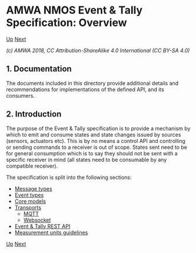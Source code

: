 # AMWA NMOS Event & Tally Specification: Overview
[Up](..) [Next](2.0._Message_types.md)

_(c) AMWA 2018, CC Attribution-ShareAlike 4.0 International (CC BY-SA 4.0)_

## 1. Documentation

The documents included in this directory provide additional details and recommendations for implementations of the defined API, and its consumers.

## 2. Introduction

The purpose of the Event & Tally specification is to provide a mechanism by which to emit and consume states and state changes issued by sources (sensors, actuators etc). This is by no means a control API and controlling or sending commands to a receiver is out of scope. States sent need to be for general consumption which is to say they should not be sent with a specific receiver in mind (all states need to be consumable by any compatible receiver).

The specification is split into the following sections:

* [Message types](2.0._Message_types.md)
* [Event types](3.0._Event_types.md)
* [Core models](4.0._Core_models.md)
* [Transports](5.0._Transports.md)
  * [MQTT](5.1._Transport_-_MQTT.md)
  * [Websocket](5.2._Transport_-_Websocket.md)  
* [Event & Tally REST API](6.0._Event_and_tally_rest_api.md)
* [Measurement units guidelines](7.0._Measurement_units_guidelines.md)

[Up](..) [Next](2.0._Message_types.md)
